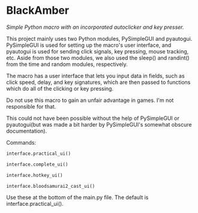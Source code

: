 # BlackAmber
*Simple Python macro with an incorporated autoclicker and key presser.*

This project mainly uses two Python modules, PySimpleGUI and pyautogui. PySimpleGUI is used for setting up the macro's user interface, and pyautogui is used for sending click signals, key pressing, mouse tracking, etc. Aside from those two modules, we also used the sleep() and randint() from the time and random modules, respectively. 

The macro has a user interface that lets you input data in fields, such as click speed, delay, and key signatures, which are then passed to functions which do all of the clicking or key pressing.

Do not use this macro to gain an unfair advantage in games. I'm not responsible for that.

This could not have been possible without the help of PySimpleGUI or pyautogui(but was made a bit harder by PySimpleGUI's somewhat obscure documentation).

Commands:
```python
interface.practical_ui()

interface.complete_ui()

interface.hotkey_ui()

interface.bloodsamurai2_cast_ui()

```
Use these at the bottom of the main.py file. The default is interface.practical_ui().
